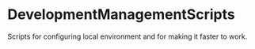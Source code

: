 # DevelopmentManagementScripts
Scripts for configuring local environment and for making it faster to work.
